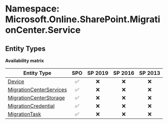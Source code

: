 # Namespace: Microsoft.Online.SharePoint.MigrationCenter.Service

## Entity Types

**Availability matrix**

Entity Type | SPO | SP 2019 | SP 2016 | SP 2013
----------|:---:|:-------:|:-------:|:-------:
[Device](./EntityTypes/Device.md) | ✅ | ❌ | ❌ | ❌
[MigrationCenterServices](./EntityTypes/MigrationCenterServices.md) | ✅ | ❌ | ❌ | ❌
[MigrationCenterStorage](./EntityTypes/MigrationCenterStorage.md) | ✅ | ❌ | ❌ | ❌
[MigrationCredential](./EntityTypes/MigrationCredential.md) | ✅ | ❌ | ❌ | ❌
[MigrationTask](./EntityTypes/MigrationTask.md) | ✅ | ❌ | ❌ | ❌